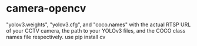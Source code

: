 # camera-opencv
"yolov3.weights", "yolov3.cfg", and "coco.names" with the actual RTSP URL of your CCTV camera, the path to your YOLOv3 files, and the COCO class names file respectively.
use pip install cv

